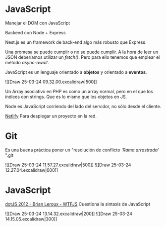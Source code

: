 # JavaScript
Manejar el DOM con JavaScript

Backend con Node + Express

Nest.js es un framework de back-end algo más robusto que Express.

Una promesa se puede cumplir o no se puede cumplir. A la hora de leer un JSON deberíamos utilizar un *fetch()*. Pero para ello tenemos que emplear el método *async-await*.

JavaScript es un lenguaje orientado a **objetos** y orientado a **eventos**.

![[Draw 25-03-24 09.32.00.excalidraw|500]]

Un Array asociativo en PHP es como un array normal, pero en el que los índices con strings. Que es lo mismo que los objetos en JS.

Node es JavaScript corriendo del lado del servidor, no sólo desde el cliente.

[Netlify](https://www.netlify.com/) Para desplegar un proyecto en la red.

# Git

Es una buena práctica poner un "resolución de conflicto *'Rama arrastrada'* ".git

![[Draw 25-03-24 11.57.27.excalidraw|500]]
![[Draw 25-03-24 12.27.04.excalidraw|600]]

# JavaScript

[dotJS 2012 - Brian Leroux - WTFJS](https://www.youtube.com/watch?v=et8xNAc2ic8) Cuestiona la sintaxis de JavaScript

![[Draw 25-03-24 13.14.32.excalidraw|200]]
![[Draw 25-03-24 14.15.05.excalidraw|300]]
